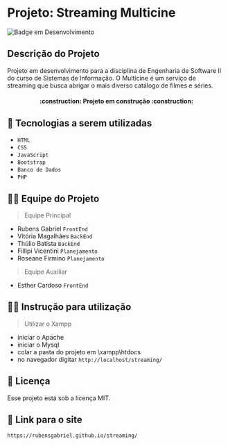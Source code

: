 # Projeto: Streaming Multicine
![Badge em Desenvolvimento](http://img.shields.io/static/v1?label=STATUS&message=EM%20DESENVOLVIMENTO&color=GREEN&style=for-the-badge)
## Descrição do Projeto
<p> Projeto em desenvolvimento para a disciplina de Engenharia de Software II do curso de Sistemas de Informação. O Multicine é um serviço de streaming que busca abrigar o mais diverso catálogo de filmes e séries. </p>

  <h4 align="center"> 
    :construction:  Projeto em construção  :construction:
    </h4>

## 🚀 Tecnologias a serem utilizadas
- ``HTML``
- ``CSS``
- ``JavaScript``
- ``Bootstrap``
- ``Banco de Dados``
- ``PHP``

## 👨‍💻 Equipe do Projeto
> Equipe Principal
- Rubens Gabriel  ``FrontEnd``
- Vitória Magalhães  ``BackEnd``
- Thúlio Batista  ``BackEnd``
- Fillipi Vicentini  ``Planejamento``
- Roseane Firmino  ``Planejamento``
> Equipe Auxiliar
- Esther Cardoso  ``FrontEnd``

## 💁🏻 Instrução para utilização 
> Utilizar o Xampp 
- iniciar o Apache
- iniciar o Mysql
- colar a pasta do projeto em \xampp\htdocs
- no navegador digitar ``http://localhost/streaming/``

## :memo: Licença

Esse projeto está sob a licença MIT.

## 🔗 Link para o site
```
https://rubensgabriel.github.io/streaming/
```
